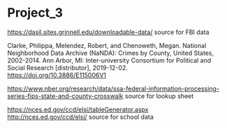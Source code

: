 # Project_3


https://dasil.sites.grinnell.edu/downloadable-data/
  source for FBI data

Clarke, Philippa, Melendez, Robert, and Chenoweth, Megan. National Neighborhood Data Archive (NaNDA): Crimes by County, United States, 2002-2014. Ann Arbor, MI: Inter-university Consortium for Political and Social Research [distributor], 2019-12-02. https://doi.org/10.3886/E115006V1

https://www.nber.org/research/data/ssa-federal-information-processing-series-fips-state-and-county-crosswalk
source for lookup sheet

https://nces.ed.gov/ccd/elsi/tableGenerator.aspx
http://nces.ed.gov/ccd/elsi/
source for school data
